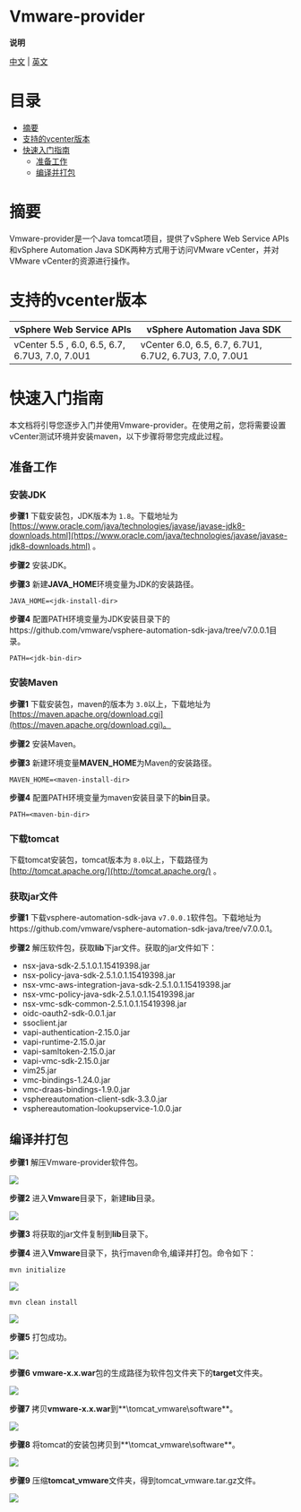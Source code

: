 # Vmware-provider

**说明**

[中文](README_ZH.md) | [英文](README.md)

# 目录
- [摘要](#摘要)
- [支持的vcenter版本](#支持的vcenter版本)
- [快速入门指南](#快速入门指南)
  - [准备工作](#准备工作)
  - [编译并打包](#编译并打包)

# 摘要

Vmware-provider是一个Java tomcat项目，提供了vSphere Web Service APIs和vSphere Automation Java SDK两种方式用于访问VMware vCenter，并对VMware vCenter的资源进行操作。

# 支持的vcenter版本

| vSphere Web Service APIs                       | vSphere Automation Java SDK                            |
| ---------------------------------------------- | ------------------------------------------------------ |
| vCenter 5.5 , 6.0, 6.5, 6.7, 6.7U3, 7.0, 7.0U1 | vCenter 6.0, 6.5, 6.7, 6.7U1, 6.7U2, 6.7U3, 7.0, 7.0U1 |

# 快速入门指南

本文档将引导您逐步入门并使用Vmware-provider。在使用之前，您将需要设置vCenter测试环境并安装maven，以下步骤将带您完成此过程。

## 准备工作

### 安装JDK

**步骤1** 下载安装包，JDK版本为 `1.8`。下载地址为 [https://www.oracle.com/java/technologies/javase/javase-jdk8-downloads.html](https://www.oracle.com/java/technologies/javase/javase-jdk8-downloads.html) 。

**步骤2**  安装JDK。

**步骤3** 新建**JAVA_HOME**环境变量为JDK的安装路径。

```
JAVA_HOME=<jdk-install-dir>
```

**步骤4**  配置PATH环境变量为JDK安装目录下的https://github.com/vmware/vsphere-automation-sdk-java/tree/v7.0.0.1目录。

```
PATH=<jdk-bin-dir>
```

### 安装Maven

**步骤1**  下载安装包，maven的版本为 `3.0`以上，下载地址为 [https://maven.apache.org/download.cgi](https://maven.apache.org/download.cgi)。

**步骤2** 安装Maven。

**步骤3** 新建环境变量**MAVEN_HOME**为Maven的安装路径。

```shell
MAVEN_HOME=<maven-install-dir>
```

**步骤4**  配置PATH环境变量为maven安装目录下的**bin**目录。

```shell
PATH=<maven-bin-dir>
```

### 下载tomcat

下载tomcat安装包，tomcat版本为 `8.0`以上，下载路径为 [http://tomcat.apache.org/](http://tomcat.apache.org/) 。

### <span id ="jar">获取jar文件</span>

**步骤1** 下载vsphere-automation-sdk-java  `v7.0.0.1`软件包。下载地址为https://github.com/vmware/vsphere-automation-sdk-java/tree/v7.0.0.1。

**步骤2** 解压软件包，获取**lib**下jar文件。获取的jar文件如下：

- nsx-java-sdk-2.5.1.0.1.15419398.jar
- nsx-policy-java-sdk-2.5.1.0.1.15419398.jar
- nsx-vmc-aws-integration-java-sdk-2.5.1.0.1.15419398.jar
- nsx-vmc-policy-java-sdk-2.5.1.0.1.15419398.jar
- nsx-vmc-sdk-common-2.5.1.0.1.15419398.jar
- oidc-oauth2-sdk-0.0.1.jar
- ssoclient.jar
- vapi-authentication-2.15.0.jar
- vapi-runtime-2.15.0.jar
- vapi-samltoken-2.15.0.jar
- vapi-vmc-sdk-2.15.0.jar
- vim25.jar
- vmc-bindings-1.24.0.jar
- vmc-draas-bindings-1.9.0.jar
- vsphereautomation-client-sdk-3.3.0.jar
- vsphereautomation-lookupservice-1.0.0.jar

## 编译并打包

**步骤1** 解压Vmware-provider软件包。

![](image/1.png)

**步骤2** 进入**Vmware**目录下，新建**lib**目录。

![](image/2.png)

**步骤3** 将获取的jar文件复制到**lib**目录下。

**步骤4** 进入**Vmware**目录下，执行maven命令,编译并打包。命令如下：

```shell
mvn initialize
```

![](image/11.png)

```shell
mvn clean install
```

![](image/3.png)

**步骤5** 打包成功。

![](image/4.png)

**步骤6** **vmware-x.x.war**包的生成路径为软件包文件夹下的**target**文件夹。

![](image/5.png)

**步骤7** 拷贝**vmware-x.x.war**到**\tomcat_vmware\software**。

![](image/6.png)

**步骤8** 将tomcat的安装包拷贝到**\tomcat_vmware\software**。

![](image/7.png)

**步骤9** 压缩**tomcat_vmware**文件夹，得到tomcat_vmware.tar.gz文件。

![](image/8.png)
